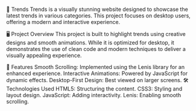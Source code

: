 🌟 Trends
Trends is a visually stunning website designed to showcase the latest trends in various categories. This project focuses on desktop users, offering a modern and interactive experience.

🖥️ Project Overview
This project is built to highlight trends using creative designs and smooth animations. While it is optimized for desktop, it demonstrates the use of clean code and modern techniques to deliver a visually appealing experience.

🚀 Features
Smooth Scrolling: Implemented using the Lenis library for an enhanced experience.
Interactive Animations: Powered by JavaScript for dynamic effects.
Desktop-First Design: Best viewed on larger screens.
🛠️ Technologies Used
HTML5: Structuring the content.
CSS3: Styling and layout design.
JavaScript: Adding interactivity.
Lenis: Enabling smooth scrolling.
